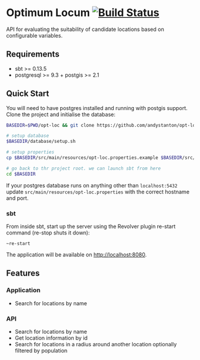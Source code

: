 # Optimum Locum [![Build Status](https://travis-ci.org/andystanton/opt-loc.svg?branch=master)](https://travis-ci.org/andystanton/opt-loc)

API for evaluating the suitability of candidate locations based on configurable variables.

## Requirements

* sbt >= 0.13.5
* postgresql >= 9.3 + postgis >= 2.1

## Quick Start

You will need to have postgres installed and running with postgis support. Clone the project and initialise the database:

```sh
BASEDIR=$PWD/opt-loc && git clone https://github.com/andystanton/opt-loc.git $BASEDIR

# setup database
$BASEDIR/database/setup.sh

# setup properties
cp $BASEDIR/src/main/resources/opt-loc.properties.example $BASEDIR/src/main/resources/opt-loc.properties

# go back to thr project root. we can launch sbt from here
cd $BASEDIR
```

If your postgres database runs on anything other than ```localhost:5432``` update ```src/main/resources/opt-loc.properties``` with the correct hostname and port.

### sbt

From inside sbt, start up the server using the Revolver plugin re-start command (re-stop shuts it down):

```
~re-start
```

The application will be available on [http://localhost:8080](http://localhost:8080).

## Features

### Application

* Search for locations by name

### API

* Search for locations by name
* Get location information by id
* Search for locations in a radius around another location optionally filtered by population
